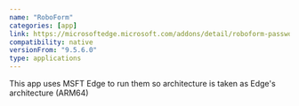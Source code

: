 ```yaml
---
name: "RoboForm"
categories: [app]
link: https://microsoftedge.microsoft.com/addons/detail/roboform-password-manager/ljfpcifpgbbchoddpjefaipoiigpdmag
compatibility: native
versionFrom: "9.5.6.0"
type: applications
---
```


This app uses MSFT Edge to run them so architecture is taken as Edge's architecture (ARM64)